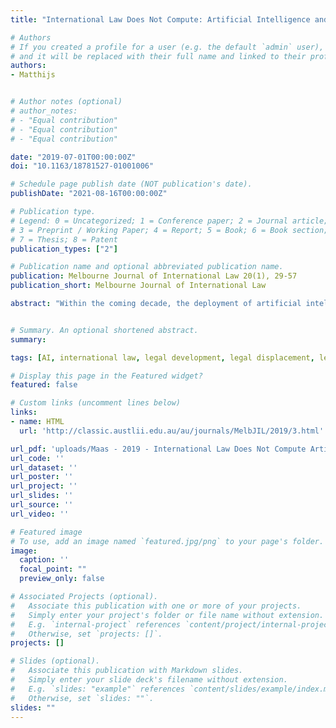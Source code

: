 ```yaml
---
title: "International Law Does Not Compute: Artificial Intelligence and The Development, Displacement or Destruction of the Global Legal Order"

# Authors
# If you created a profile for a user (e.g. the default `admin` user), write the username (folder name) here 
# and it will be replaced with their full name and linked to their profile.
authors:
- Matthijs


# Author notes (optional)
# author_notes:
# - "Equal contribution"
# - "Equal contribution"
# - "Equal contribution"

date: "2019-07-01T00:00:00Z"
doi: "10.1163/18781527-01001006"

# Schedule page publish date (NOT publication's date).
publishDate: "2021-08-16T00:00:00Z"

# Publication type.
# Legend: 0 = Uncategorized; 1 = Conference paper; 2 = Journal article;
# 3 = Preprint / Working Paper; 4 = Report; 5 = Book; 6 = Book section;
# 7 = Thesis; 8 = Patent
publication_types: ["2"]

# Publication name and optional abbreviated publication name.
publication: Melbourne Journal of International Law 20(1), 29-57
publication_short: Melbourne Journal of International Law

abstract: "Within the coming decade, the deployment of artificial intelligence ('AI') appears likely to have a disruptive impact on global affairs. What will such 'globally disruptive' AI imply for the form, function and viability of international law? I briefly sketch the long history of technological innovation driving, shaping and destroying international law. Drawing on scholarship on the relation between new technologies and international law, I argue that new technology changes legal situations both directly, by creating new entities or enabling new behaviour, and indirectly, by shifting incentives or values. I argue that development of increasingly more disruptive AI may produce three types of global legal impacts. The first is 'legal development' (patching); the second is 'legal displacement' (substitution); the third is 'legal destruction' (erosion). I discuss the potential impact of AI in all three modalities, and the implications for international relations. I argue that many of the challenges raised by AI could in principle be accommodated in the international law system through legal development, and that while AI may aid in compliance enforcement, the prospects for legal displacement - a shift towards an 'automated international law' - look slim. However, I also conclude that technical and political features of the technology will in practice render AI destructive to key areas of international law: the legal gaps it creates will be hard to patch, and the strategic capabilities it offers chip away at the rationales for powerful states to engage fully in, or comply with, international law regimes. This suggests some risk of obsolescence of distinct international law regimes."


# Summary. An optional shortened abstract.
summary: 

tags: [AI, international law, legal development, legal displacement, legal destruction]

# Display this page in the Featured widget?
featured: false

# Custom links (uncomment lines below)
links:
- name: HTML
  url: 'http://classic.austlii.edu.au/au/journals/MelbJIL/2019/3.html'

url_pdf: 'uploads/Maas - 2019 - International Law Does Not Compute Artificial Int.pdf'
url_code: ''
url_dataset: ''
url_poster: ''
url_project: ''
url_slides: ''
url_source: ''
url_video: ''

# Featured image
# To use, add an image named `featured.jpg/png` to your page's folder. 
image:
  caption: ''
  focal_point: ""
  preview_only: false

# Associated Projects (optional).
#   Associate this publication with one or more of your projects.
#   Simply enter your project's folder or file name without extension.
#   E.g. `internal-project` references `content/project/internal-project/index.md`.
#   Otherwise, set `projects: []`.
projects: []

# Slides (optional).
#   Associate this publication with Markdown slides.
#   Simply enter your slide deck's filename without extension.
#   E.g. `slides: "example"` references `content/slides/example/index.md`.
#   Otherwise, set `slides: ""`.
slides: ""
---
```


<!-- {{% callout note %}}
Click the *Cite* button above to demo the feature to enable visitors to import publication metadata into their reference management software.
{{% /callout %}}

{{% callout note %}}
Create your slides in Markdown - click the *Slides* button to check out the example.
{{% /callout %}}
 -->


